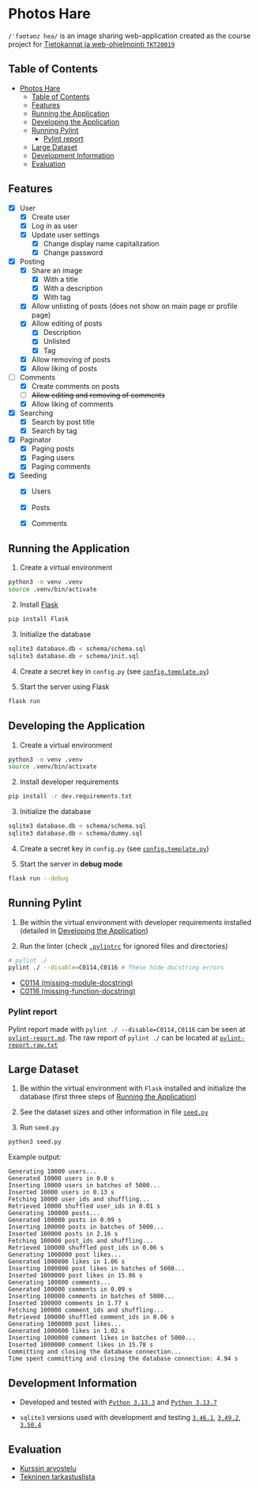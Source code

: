 # Photos Hare

`/ˈfəʊtəʊz heə/` is an image sharing web-application created as the course project for [Tietokannat ja web-ohjelmointi `TKT20019`](https://studies.helsinki.fi/kurssit/opintojakso/otm-f15d8b61-6e3e-47d2-8191-43a92d7d8607/TKT20019?cpId=hy-lv-76)


## Table of Contents
- [Photos Hare](#photos-hare)
  - [Table of Contents](#table-of-contents)
  - [Features](#features)
  - [Running the Application](#running-the-application)
  - [Developing the Application](#developing-the-application)
  - [Running Pylint](#running-pylint)
    - [Pylint report](#pylint-report)
  - [Large Dataset](#large-dataset)
  - [Development Information](#development-information)
  - [Evaluation](#evaluation)


## Features

- [X] User
  - [X] Create user
  - [X] Log in as user
  - [X] Update user settings
    - [X] Change display name capitalization
    - [X] Change password

- [X] Posting
  - [X] Share an image
    - [X] With a title
    - [X] With a description
    - [X] With tag
  - [X] Allow unlisting of posts (does not show on main page or profile page)
  - [X] Allow editing of posts
    - [X] Description
    - [X] Unlisted
    - [X] Tag
  - [X] Allow removing of posts
  - [X] Allow liking of posts

- [ ] Comments
  - [X] Create comments on posts
  - [ ] ~~Allow editing and removing of comments~~
  - [X] Allow liking of comments

- [X] Searching
  - [X] Search by post title
  - [X] Search by tag

- [X] Paginator
  - [X] Paging posts
  - [X] Paging users
  - [X] Paging comments

- [X] Seeding
  - [X] Users
  - [X] Posts
  - [X] Comments


## Running the Application

1. Create a virtual environment
```bash
python3 -m venv .venv
source .venv/bin/activate
```

2. Install [Flask](https://pypi.org/project/Flask/)
```bash
pip install Flask
```

3. Initialize the database
```bash
sqlite3 database.db < schema/schema.sql
sqlite3 database.db < schema/init.sql
```

4. Create a secret key in `config.py` (see [`config.template.py`](/config.template.py))

5. Start the server using Flask
```bash
flask run
```

## Developing the Application

1. Create a virtual environment
```bash
python3 -m venv .venv
source .venv/bin/activate
```

2. Install developer requirements
```bash
pip install -r dev.requirements.txt
```

3. Initialize the database
```bash
sqlite3 database.db < schema/schema.sql
sqlite3 database.db < schema/dummy.sql
```

4. Create a secret key in `config.py` (see [`config.template.py`](/config.template.py))

5. Start the server in **debug mode**
```bash
flask run --debug
```


## Running Pylint

1. Be within the virtual environment with developer requirements installed (detailed in [Developing the Application](#developing-the-application))

2. Run the linter (check [`.pylintrc`](/.pylintrc) for ignored files and directories)
```bash
# pylint ./
pylint ./ --disable=C0114,C0116 # These hide docstring errors
```

- [C0114 (missing-module-docstring)](https://sprytnyk.github.io/pylint-errors/plerr/errors/basic/C0114)
- [C0116 (missing-function-docstring)](https://sprytnyk.github.io/pylint-errors/plerr/errors/basic/C0116)


### Pylint report
Pylint report made with `pylint ./ --disable=C0114,C0116` can be seen at [`pylint-report.md`](./pylint-report.md). The raw report of `pylint ./` can be located at [`pylint-report.raw.txt`](./pylint-report.raw.txt)


## Large Dataset

1. Be within the virtual environment with `Flask` installed and initialize the database (first three steps of [Running the Application](#running-the-application))

2. See the dataset sizes and other information in file [`seed.py`](./seed.py)

3. Run `seed.py`
```bash
python3 seed.py
```

Example output:
```
Generating 10000 users...
Generated 10000 users in 0.0 s
Inserting 10000 users in batches of 5000...
Inserted 10000 users in 0.13 s
Fetching 10000 user_ids and shuffling...
Retrieved 10000 shuffled user_ids in 0.01 s
Generating 100000 posts...
Generated 100000 posts in 0.09 s
Inserting 100000 posts in batches of 5000...
Inserted 100000 posts in 2.16 s
Fetching 100000 post_ids and shuffling...
Retrieved 100000 shuffled post_ids in 0.06 s
Generating 1000000 post likes...
Generated 1000000 likes in 1.06 s
Inserting 1000000 post likes in batches of 5000...
Inserted 1000000 post likes in 15.86 s
Generating 100000 comments...
Generated 100000 comments in 0.09 s
Inserting 100000 comments in batches of 5000...
Inserted 100000 comments in 1.77 s
Fetching 100000 comment_ids and shuffling...
Retrieved 100000 shuffled comment_ids in 0.06 s
Generating 1000000 post likes...
Generated 1000000 likes in 1.02 s
Inserting 1000000 comment likes in batches of 5000...
Inserted 1000000 comment likes in 15.78 s
Committing and closing the database connection...
Time spent committing and closing the database connection: 4.94 s
```


## Development Information

- Developed and tested with [`Python 3.13.3`](https://www.python.org/downloads/release/python-3133/) and [`Python 3.13.7`](https://www.python.org/downloads/release/python-3137/)

- `sqlite3` versions used with development and testing [`3.46.1`](https://sqlite.org/releaselog/3_46_1.html), [`3.49.2`](https://sqlite.org/releaselog/3_49_2.html), [`3.50.4`](https://sqlite.org/releaselog/3_50_4.html)


## Evaluation

- [Kurssin arvostelu](https://hy-tikawe.github.io/materiaali/arvostelu/)
- [Tekninen tarkastuslista](https://hy-tikawe.github.io/materiaali/lista/)
